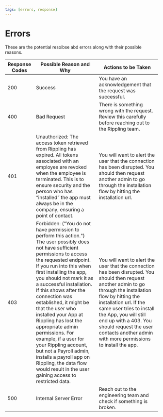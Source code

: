 ```yaml
---
tags: [errors, response]
---
```


# Errors

These are the potential resoibse abd errors along with their possible reasons.

| Response Codes | Possible Reason and Why                                                                                                                                                                                                                                                                                                                                                                                                                                                                                                                                                                                                                                                                                                                                 | Actions to be Taken                                                                                                                                                                                                                                                                                               |
| -------------- | ------------------------------------------------------------------------------------------------------------------------------------------------------------------------------------------------------------------------------------------------------------------------------------------------------------------------------------------------------------------------------------------------------------------------------------------------------------------------------------------------------------------------------------------------------------------------------------------------------------------------------------------------------------------------------------------------------------------------------------------------------- | ----------------------------------------------------------------------------------------------------------------------------------------------------------------------------------------------------------------------------------------------------------------------------------------------------------------- |
| 200            | Success                                                                                                                                                                                                                                                                                                                                                                                                                                                                                                                                                                                                                                                                                                                                                 | You have an acknowledgement that the request was successful.                                                                                                                                                                                                                                                      |
| 400            | Bad Request                                                                                                                                                                                                                                                                                                                                                                                                                                                                                                                                                                                                                                                                                                                                             | There is something wrong with the request. Review this carefully before reaching out to the Rippling team.                                                                                                                                                                                                                        |
| 401            | Unauthorized: The access token retrieved from Rippling has expired. All tokens associated with an employee are revoked when the employee is terminated. This is to ensure security and the person who has “installed” the app must always be in the company, ensuring a point of contact.                                                                                                                                                                                                                                                                                                                                                                                                                                                                       | You will want to alert the user that the connection has been disrupted. You should then request another admin to go through the installation flow by hitting the installation url.                                                                                                                                             |
| 403            | Forbidden: ("You do not have permission to perform this action.") The user possibly does not have sufficient permissions to access the requested endpoint. If you run into this when first installing the app, you should not mark it as a successful installation. If this shows after the connection was established, it might be that the user who installed your App at Rippling has lost the appropriate admin permissions. For example, if a user for your Rippling account, but not a Payroll admin, installs a payroll app on Rippling, the data flow would result in the user gaining access to restricted data. | You will want to alert the user that the connection has been disrupted. You should then request another admin to go through the installation flow by hitting the installation url. If the same user tries to install the App, you will still end up with a 403. You should request the user contacts another admin with more permissions to install the app. |
| 500            | Internal Server Error                                                                                                                                                                                                                                                                                                                                                                                                                                                                                                                                                                                                                                                                                                                                   | Reach out to the engineering team and check if something is broken.                                                                                                                                                                                                                                               |
